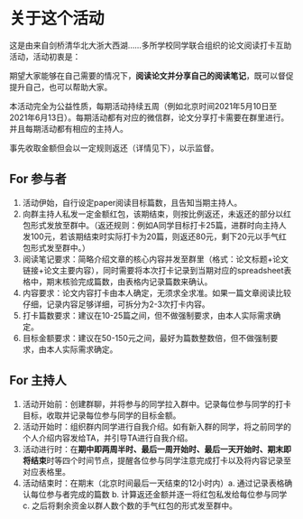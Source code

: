 # 关于这个活动
这是由来自剑桥清华北大浙大西湖……多所学校同学联合组织的论文阅读打卡互助活动，活动初衷是：

期望大家能够在自己需要的情况下，**阅读论文并分享自己的阅读笔记**，既可以督促提升自己，也可以帮助大家。

本活动完全为公益性质，每期活动持续五周（例如北京时间2021年5月10日至2021年6月13日）。每期活动都有对应的微信群，论文分享打卡需要在群里进行。并且每期活动都有相应的主持人。

事先收取金额但会以一定规则返还（详情见下），以示监督。

## For 参与者
1. 活动伊始，自行设定paper阅读目标篇数，且告知当期主持人。
2. 向群主持人私发一定金额红包，该期结束，则按比例返还，未返还的部分以红包形式发放至群中。（返还规则：例如A同学目标打卡25篇，进群时向主持人发100元，若该期结束时实际打卡为20篇，则返还80元，剩下20元以手气红包形式发至群中。）
4. 阅读笔记要求：简略介绍文章的核心内容并发至群里（格式：论文标题+论文链接+论文主要内容），同时需要将本次打卡记录到当期对应的spreadsheet表格中，期末核验完成篇数，由表格内记录篇数来确认。
5. 内容要求：论文内容打卡由本人确定，无须求全求准。如果一篇文章阅读比较仔细，记录内容足够详细，可拆分为2-3次打卡内容。
6. 打卡篇数要求：建议在10-25篇之间，但不做强制要求，由本人实际需求确定。
7. 目标金额要求：建议在50-150元之间，最好为篇数整数倍，但不做强制要求，由本人实际需求确定。

## For 主持人
1. 活动开始前：创建群聊，并将参与的同学拉入群中。记录每位参与同学的打卡目标，收取并记录每位参与同学的目标金额。
2. 活动开始时：组织群内同学进行自我介绍。如有新入群的同学，将之前同学的个人介绍内容发给TA，并引导TA进行自我介绍。
3. 活动进行时：在**期中即两周半时、最后一周开始时、最后一天开始时、期末即将结束**时等四个时间节点，提醒各位参与同学注意完成打卡以及将内容记录至对应表格里。
4. 活动结束时：在期末（北京时间最后一天结束的12小时内）a. 通过记录表格确认每位参与者完成的篇数 b. 计算返还金额并逐一将红包私发给每位参与同学 c. 之后将剩余资金以群人数个数的手气红包的形式发至群中。
